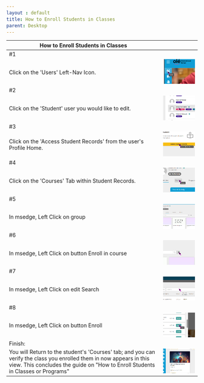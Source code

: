 ```yaml
---
layout : default
title: How to Enroll Students in Classes
parent: Desktop
---
```


| How to Enroll Students in Classes ||
|-|-|
| #1 ||
|  Click on the 'Users' Left-Nav Icon. |![](shared/users.png)|
| #2 ||
|  Click on the 'Student' user you would like to edit. |![](shared/u-john_smith.png)|
| #3 ||
|  Click on the 'Access Student Records' from the user's Profile Home. |![](shared/u-student_records.png)|
| #4 ||
|  Click on the 'Courses' Tab within Student Records. |![](shared/sr-courses.png)|
| #5 ||
| In msedge, Left Click on  group  |![](How_to_Enroll_Students_in_Classes-img/05-How_to_Enroll_Students_in_Classes.png)|
| #6 ||
| In msedge, Left Click on  button Enroll in course |![](How_to_Enroll_Students_in_Classes-img/06-How_to_Enroll_Students_in_Classes.png)|
| #7 ||
| In msedge, Left Click on  edit Search |![](How_to_Enroll_Students_in_Classes-img/07-How_to_Enroll_Students_in_Classes.png)|
| #8 ||
| In msedge, Left Click on  button Enroll |![](How_to_Enroll_Students_in_Classes-img/08-How_to_Enroll_Students_in_Classes.png)|
| Finish: ||
| You will Return to the student's 'Courses' tab; and you can verify the class you enrolled them in now appears in this view. This concludes the guide on "How to Enroll Students in Classes or Programs" |![](How_to_Enroll_Students_in_Classes-img/09Finish-How_to_Enroll_Students_in_Classes.png)|
